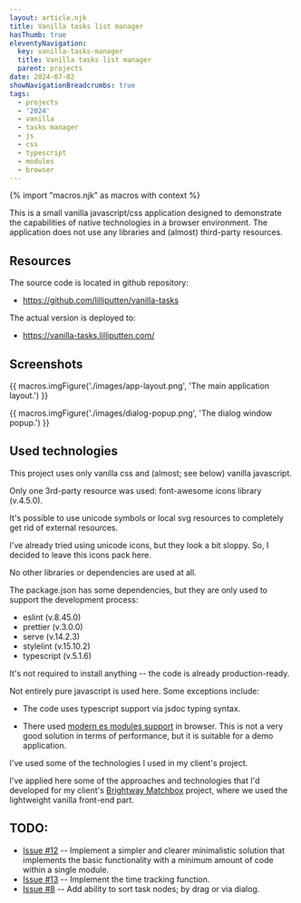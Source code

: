 ```yaml
---
layout: article.njk
title: Vanilla tasks list manager
hasThumb: true
eleventyNavigation:
  key: vanilla-tasks-manager
  title: Vanilla tasks list manager
  parent: projects
date: 2024-07-02
showNavigationBreadcrumbs: true
tags:
  - projects
  - '2024'
  - vanilla
  - tasks manager
  - js
  - css
  - typescript
  - modules
  - browser
---
```


<!--
@changed 2024.07.02, 18:58
-->

{% import "macros.njk" as macros with context %}

This is a small vanilla javascript/css application designed to demonstrate the capabilities of native technologies in a browser environment. The application does not use any libraries and (almost) third-party resources.

## Resources

The source code is located in github repository:

- https://github.com/lilliputten/vanilla-tasks

The actual version is deployed to:

- https://vanilla-tasks.lilliputten.com/

## Screenshots

{{ macros.imgFigure('./images/app-layout.png', 'The main application layout.') }}

{{ macros.imgFigure('./images/dialog-popup.png', 'The dialog window popup.') }}

## Used technologies

This project uses only vanilla css and (almost; see below) vanilla javascript.

Only one 3rd-party resource was used: font-awesome icons library (v.4.5.0).

It's possible to use unicode symbols or local svg resources to completely get rid of external resources.

I've already tried using unicode icons, but they look a bit sloppy. So, I decided to leave this icons pack here.

No other libraries or dependencies are used at all.

The package.json has some dependencies, but they are only used to support the development process:

- eslint (v.8.45.0)
- prettier (v.3.0.0)
- serve (v.14.2.3)
- stylelint (v.15.10.2)
- typescript (v.5.1.6)

It's not required to install anything -- the code is already production-ready.

Not entirely pure javascript is used here. Some exceptions include:

- The code uses typescript support via jsdoc typing syntax.

- There used [modern es modules support](https://www.sitepoint.com/using-es-modules/) in browser. This is not a very good solution in terms of performance, but it is suitable for a demo application.

I've used some of the technologies I used in my client's project.

I've applied here some of the approaches and technologies that I'd developed for my client's [Brightway Matchbox](https://github.com/cauldron/bw_matchbox) project, where we used the lightweight vanilla front-end part.

## TODO:

- [Issue #12](https://github.com/lilliputten/vanilla-tasks/issues/12) -- Implement a simpler and clearer minimalistic solution that implements the basic functionality with a minimum amount of code within a single module.
- [Issue #13](https://github.com/lilliputten/vanilla-tasks/issues/13) -- Implement the time tracking function.
- [Issue #8](https://github.com/lilliputten/vanilla-tasks/issues/8) -- Add ability to sort task nodes; by drag or via dialog.
